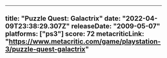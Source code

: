 
---
title: "Puzzle Quest: Galactrix"
date: "2022-04-09T23:38:29.307Z"
releaseDate: "2009-05-07"
platforms: ["ps3"]
score: 72
metacriticLink: "https://www.metacritic.com/game/playstation-3/puzzle-quest-galactrix"
---
